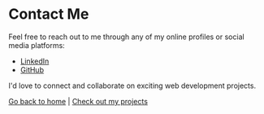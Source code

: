 # Contact Me

Feel free to reach out to me through any of my online profiles or social media platforms:

- [LinkedIn](https://www.linkedin.com/in/jashan-gill-53bb2022b/)
- [GitHub](https://github.com/Jashanfzk)
  

I'd love to connect and collaborate on exciting web development projects.

[Go back to home](index.markdown) | [Check out my projects](projects.markdown)


